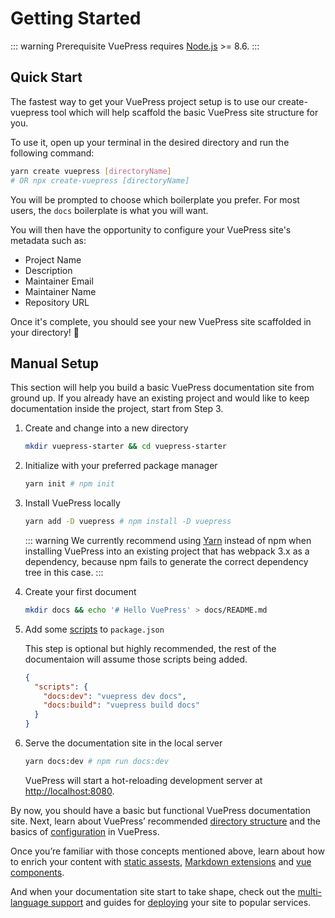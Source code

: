 # Getting Started

::: warning Prerequisite
VuePress requires [Node.js](https://nodejs.org/en/) >= 8.6.
:::

## Quick Start

The fastest way to get your VuePress project setup is to use our create-vuepress tool which will help scaffold the basic VuePress site structure for you.

To use it, open up your terminal in the desired directory and run the following command:

```bash
yarn create vuepress [directoryName]
# OR npx create-vuepress [directoryName]
```

You will be prompted to choose which boilerplate you prefer. For most users, the `docs` boilerplate is what you will want.

You will then have the opportunity to configure your VuePress site's metadata such as:

 - Project Name
 - Description
 - Maintainer Email
 - Maintainer Name
 - Repository URL

Once it's complete, you should see your new VuePress site scaffolded in your directory! :tada:

## Manual Setup

This section will help you build a basic VuePress documentation site from ground up. If you already have an existing project and would like to keep documentation inside the project, start from Step 3.

1. Create and change into a new directory

   ``` bash
   mkdir vuepress-starter && cd vuepress-starter
   ```

2. Initialize with your preferred package manager

   ``` bash
   yarn init # npm init
   ```

3. Install VuePress locally

   ``` bash
   yarn add -D vuepress # npm install -D vuepress
   ```

   ::: warning
   We currently recommend using [Yarn](https://classic.yarnpkg.com/lang/en/) instead of npm when installing VuePress into an existing project that has webpack 3.x as a dependency, because npm fails to generate the correct dependency tree in this case.
   :::

4. Create your first document

   ``` bash
   mkdir docs && echo '# Hello VuePress' > docs/README.md
   ```

5. Add some [scripts](https://classic.yarnpkg.com/en/docs/package-json#toc-scripts) to `package.json`

   This step is optional but highly recommended, the rest of the documentaion will assume those scripts being added.

   ``` json
   {
     "scripts": {
       "docs:dev": "vuepress dev docs",
       "docs:build": "vuepress build docs"
     }
   }
   ```

6. Serve the documentation site in the local server

   ``` bash
   yarn docs:dev # npm run docs:dev
   ```

   VuePress will start a hot-reloading development server at [http://localhost:8080](http://localhost:8080).

By now, you should have a basic but functional VuePress documentation site. Next, learn about VuePress’ recommended [directory structure](directory-structure.html) and the basics of [configuration](basic-config.html) in VuePress.

Once you’re familiar with those concepts mentioned above, learn about how to enrich your content with [static assests](assets.html), [Markdown extensions](markdown.html) and [vue components](using-vue.html).

And when your documentation site start to take shape, check out the [multi-language support](i18n.html) and guides for [deploying](deploy.html) your site to popular services.
